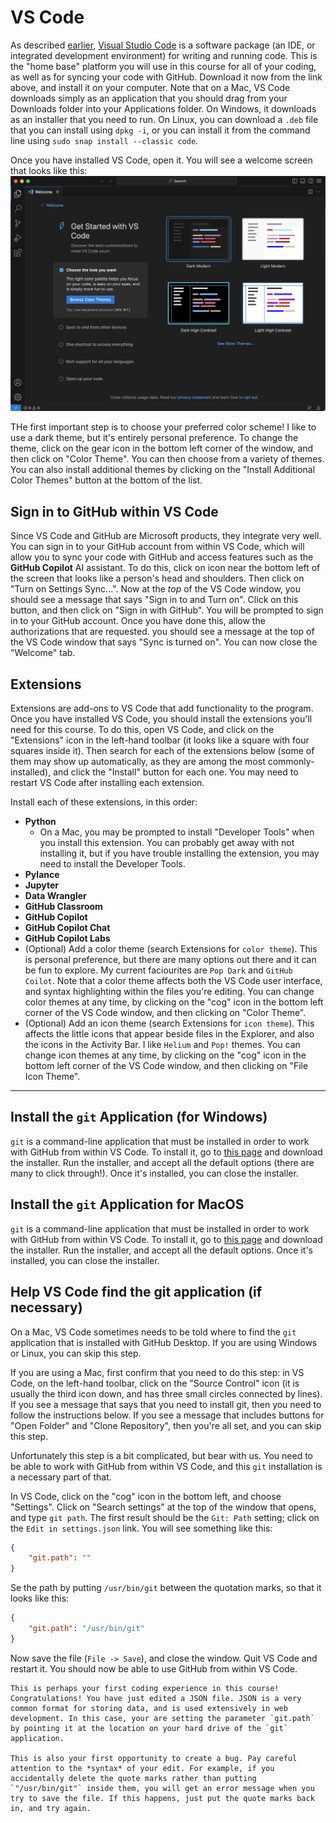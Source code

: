 # VS Code
As described [earlier](../2-nds/vscode.md), [Visual Studio Code](https://code.visualstudio.com/Download) is a software package (an IDE, or integrated development environment) for writing and running code. This is the "home base" platform you will use in this course for all of your coding, as well as for syncing your code with GitHub. Download it now from the link above, and install it on your computer. Note that on a Mac, VS Code downloads simply as an application that you should drag from your Downloads folder into your Applications folder. On Windows, it downloads as an installer that you need to run. On Linux, you can download a `.deb` file that you can install using `dpkg -i`, or you can install it from the command line using `sudo snap install --classic code`.

Once you have installed VS Code, open it. You will see a welcome screen that looks like this:
![](./images/vscode_welcome.png)

THe first important step is to choose your preferred color scheme! I like to use a dark theme, but it's entirely personal preference. To change the theme, click on the gear icon in the bottom left corner of the window, and then click on "Color Theme". You can then choose from a variety of themes. You can also install additional themes by clicking on the "Install Additional Color Themes" button at the bottom of the list.

## Sign in to GitHub within VS Code
Since VS Code and GitHub are Microsoft products, they integrate very well. You can sign in to your GitHub account from within VS Code, which will allow you to sync your code with GitHub and access features such as the **GitHub Copilot** AI assistant. To do this, click on icon near the bottom left of the screen that looks like a person's head and shoulders. Then click on "Turn on Settings Sync...". Now at the *top* of the VS Code window, you should see a message that says "Sign in to and Turn on". Click on this button, and then click on "Sign in with GitHub". You will be prompted to sign in to your GitHub account. Once you have done this, allow the authorizations that are requested. you should see a message at the top of the VS Code window that says "Sync is turned on". You can now close the "Welcome" tab.

## Extensions
Extensions are add-ons to VS Code that add functionality to the program. Once you have installed VS Code, you should install the extensions you'll need for this course. To do this, open VS Code, and click on the "Extensions" icon in the left-hand toolbar (it looks like a square with four squares inside it). Then search for each of the extensions below (some of them may show up automatically, as they are among the most commonly-installed), and click the "Install" button for each one. You may need to restart VS Code after installing each extension.

Install each of these extensions, in this order:
- **Python**
  - On a Mac, you may be prompted to install "Developer Tools" when you install this extension. You can probably get away with not installing it, but if you have trouble installing the extension, you may need to install the Developer Tools.
- **Pylance**
- **Jupyter**
- **Data Wrangler**
- **GitHub Classroom**
- **GitHub Copilot**
- **GitHub Copilot Chat** 
- **GitHub Copilot Labs**
- (Optional) Add a color theme (search Extensions for `color theme`). This is personal preference, but there are many options out there and it can be fun to explore. My current faciourites are `Pop Dark` and `GitHub Coilot`. Note that a color theme affects both the VS Code user interface, and syntax highlighting within the files you're editing.  You can change color themes at any time, by clicking on the "cog" icon in the bottom left corner of the VS Code window, and then clicking on "Color Theme".
- (Optional) Add an icon theme (search Extensions for `icon theme`). This affects the little icons that appear beside files in the Explorer, and also the icons in the Activity Bar. I like `Helium` and `Pop!` themes. You can change icon themes at any time, by clicking on the "cog" icon in the bottom left corner of the VS Code window, and then clicking on "File Icon Theme".

---

## Install the `git` Application (for Windows)

`git` is a command-line application that must be installed in order to work with GitHub from within VS Code. To install it, go to [this page](https://git-scm.com/download/win) and download the installer. Run the installer, and accept all the default options (there are many to click through!). Once it's installed, you can close the installer.

## Install the `git` Application for MacOS

`git` is a command-line application that must be installed in order to work with GitHub from within VS Code. To install it, go to [this page](https://sourceforge.net/projects/git-osx-installer) and download the installer. Run the installer, and accept all the default options. Once it's installed, you can close the installer.

## Help VS Code find the git application (if necessary)

On a Mac, VS Code sometimes needs to be told where to find the `git` application that is installed with GitHub Desktop. If you are using Windows or Linux, you can skip this step. 

If you are using a Mac, first confirm that you need to do this step: in VS Code, on the left-hand toolbar, click on the "Source Control" icon (it is usually the third icon down, and has three small circles connected by lines). If you see a message that says that you need to install git, then you need to follow the instructions below. If you see a message that includes buttons for "Open Folder" and "Clone Repository", then you're all set, and you can skip this step.

Unfortunately this step is a bit complicated, but bear with us. You need to be able to work with GitHub from within VS Code, and this `git` installation is a necessary part of that. 

In VS Code, click on the "cog" icon in the bottom left, and choose "Settings". Click on "Search settings" at the top of the window that opens, and type `git path`. The first result should be the `Git: Path` setting; click on the `Edit in settings.json` link. You will see something like this:
```json
{
    "git.path": ""
}
```
Se the path by putting `/usr/bin/git` between the quotation marks, so that it looks like this:
```json
{
    "git.path": "/usr/bin/git"
}
```
Now save the file (`File -> Save`), and close the window. Quit VS Code and restart it. You should now be able to use GitHub from within VS Code.

```{note}
This is perhaps your first coding experience in this course! Congratulations! You have just edited a JSON file. JSON is a very common format for storing data, and is used extensively in web development. In this case, your are setting the parameter `git.path` by pointing it at the location on your hard drive of the `git` application.

This is also your first opportunity to create a bug. Pay careful attention to the *syntax* of your edit. For example, if you accidentally delete the quote marks rather than putting `"/usr/bin/git"` inside them, you will get an error message when you try to save the file. If this happens, just put the quote marks back in, and try again.
```
